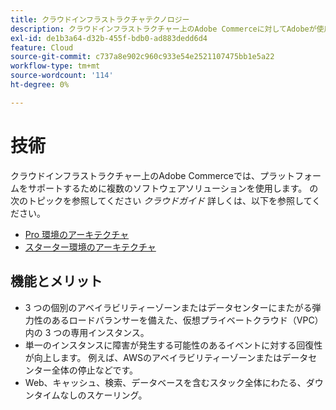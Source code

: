 ```yaml
---
title: クラウドインフラストラクチャテクノロジー
description: クラウドインフラストラクチャー上のAdobe Commerceに対してAdobeが使用するテクノロジーのコレクションについて、詳しく説明します。
exl-id: de1b3a64-d32b-455f-bdb0-ad883dedd6d4
feature: Cloud
source-git-commit: c737a8e902c960c933e54e2521107475bb1e5a22
workflow-type: tm+mt
source-wordcount: '114'
ht-degree: 0%

---
```



# 技術

クラウドインフラストラクチャー上のAdobe Commerceでは、プラットフォームをサポートするために複数のソフトウェアソリューションを使用します。 の次のトピックを参照してください _クラウドガイド_ 詳しくは、以下を参照してください。

- [Pro 環境のアーキテクチャ](https://experienceleague.adobe.com/docs/commerce-cloud-service/user-guide/architecture/pro-architecture.html#production-technology-stack)
- [スターター環境のアーキテクチャ](https://experienceleague.adobe.com/docs/commerce-cloud-service/user-guide/architecture/starter-architecture.html#production-and-staging-technology-stack)

## 機能とメリット

- 3 つの個別のアベイラビリティーゾーンまたはデータセンターにまたがる弾力性のあるロードバランサーを備えた、仮想プライベートクラウド（VPC）内の 3 つの専用インスタンス。
- 単一のインスタンスに障害が発生する可能性のあるイベントに対する回復性が向上します。 例えば、AWSのアベイラビリティーゾーンまたはデータセンター全体の停止などです。
- Web、キャッシュ、検索、データベースを含むスタック全体にわたる、ダウンタイムなしのスケーリング。
